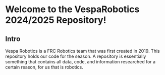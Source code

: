 # Welcome to the VespaRobotics 2024/2025 Repository!

## Intro

Vespa Robotics is a FRC Robotics team that was first created in 2019. This repository holds our code for the season. 
A repository is essentially something that contains all data, code, and information researched for a certain reason, for us that is robotics.

